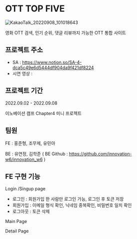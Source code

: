 # OTT TOP FIVE
![KakaoTalk_20220908_101018643](https://user-images.githubusercontent.com/110373500/189011593-7a58f6b7-087d-4ef9-9683-4799125f6779.png)

영화 OTT 검색, 인기 순위, 댓글 리뷰까지 가능한 OTT 통합 사이트


## 프로젝트 주소
* SA : https://www.notion.so/SA-4-dca5c49e6d5444df904da9f421df8224
* 시연 영상 : 


## 프로젝트 기간
2022.09.02 - 2022.09.08

이노베이션 캠프 Chapter4 미니 프로젝트


## 팀원
FE : 홍준형, 조무제, 유민아

BE : 유연정, 김학준 
( BE Github : https://github.com/innovation-w6/innovation_w6 )


## FE 구현 기능
Login /Singup page
* 로그인 : 회원가입 한 사람만 로그인 가능, 로그인 후 토큰 저장
* 회원가입 : 이메일 형식 확인, 닉네임 중복확인, 비밀번호 일치 확인
* 로그아웃 : 토큰 삭제

Main Page


Detail Page


